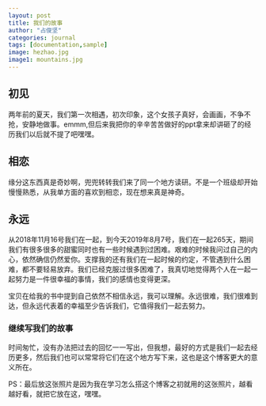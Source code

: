 ```yaml
---
layout: post
title: 我们的故事
author: "占俊坚"
categories: journal
tags: [documentation,sample]
image: hezhao.jpg
image1: mountains.jpg
---
```


## 初见

两年前的夏天，我们第一次相遇，初次印象，这个女孩子真好，会画画，不争不抢，安静地做事。emmm,但后来我把你的辛辛苦苦做好的ppt拿来却讲砸了的经历我们以后就不提了吧嘿嘿。

## 相恋

缘分这东西真是奇妙啊，兜兜转转我们来了同一个地方读研。不是一个班级却开始慢慢熟悉，从我单方面的喜欢到相恋，现在想来真是神奇。

## 永远

从2018年11月16号我们在一起，到今天2019年8月7号，我们在一起265天，期间我们有很多很多的甜蜜同时也有一些时候遇到过困难。艰难的时候我问过自己的内心，依然确信仍然爱你。支撑我的还有我们在一起时候的约定，不管遇到什么困难，都不要轻易放弃。我们已经克服过很多困难了，我真切地觉得两个人在一起一起努力是一件很幸福的事情，我们的感情也变得更深。

宝贝在给我的书中提到自己依然不相信永远，我可以理解。永远很难，我们很难到达，但永远代表着的幸福至少告诉我们，它值得我们一起去努力。

### 继续写我们的故事

时间匆忙，没有办法把过去的回忆一一写出，但我想，最好的方式是我们一起去经历更多，然后我们也可以常常将它们在这个地方写下来，这也是这个博客更大的意义所在。

PS：最后放这张照片是因为我在学习怎么搭这个博客之初就用的这张照片，越看越好看，就把它放在这，嘿嘿。